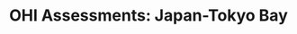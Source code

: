 ---
type: ohi-assessment
layout: page
title: "OHI Assessments: Japan-Tokyo Bay"
name: "Japan-Tokyo Bay"
bg_image: "/images/banners/fish-school.jpg"
---